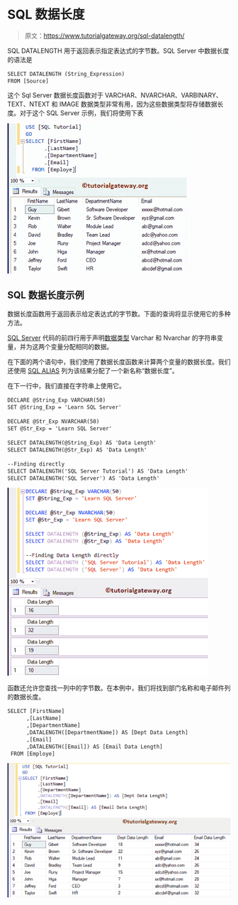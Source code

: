 # SQL 数据长度

> 原文：<https://www.tutorialgateway.org/sql-datalength/>

SQL DATALENGTH 用于返回表示指定表达式的字节数。SQL Server 中数据长度的语法是

```
SELECT DATALENGTH (String_Expression)
FROM [Source]
```

这个 Sql Server 数据长度函数对于 VARCHAR、NVARCHAR、VARBINARY、TEXT、NTEXT 和 IMAGE 数据类型非常有用，因为这些数据类型将存储数据长度。对于这个 SQL Server 示例，我们将使用下表

![SQL DATALENGTH 1](img/24fd0867b4e5342250d64a3c30f7b407.png)

## SQL 数据长度示例

数据长度函数用于返回表示给定表达式的字节数。下面的查询将显示使用它的多种方法。

[SQL Server](https://www.tutorialgateway.org/sql/) 代码的前四行用于声明[数据类型](https://www.tutorialgateway.org/sql-data-types/) Varchar 和 Nvarchar 的字符串变量，并为这两个变量分配相同的数据。

在下面的两个语句中，我们使用了数据长度函数来计算两个变量的数据长度。我们还使用 [SQL ALIAS](https://www.tutorialgateway.org/sql-alias/) 列为该结果分配了一个新名称“数据长度”。

在下一行中，我们直接在字符串上使用它。

```
DECLARE @String_Exp VARCHAR(50)
SET @String_Exp = 'Learn SQL Server' 

DECLARE @Str_Exp NVARCHAR(50)
SET @Str_Exp = 'Learn SQL Server' 

SELECT DATALENGTH(@String_Exp) AS 'Data Length' 
SELECT DATALENGTH(@Str_Exp) AS 'Data Length'

--Finding directly
SELECT DATALENGTH('SQL Server Tutorial') AS 'Data Length'
SELECT DATALENGTH('SQL Server') AS 'Data Length'
```

![SQL DATALENGTH 2](img/f64228f37564e1adeda5d6046c1ec20b.png)

函数还允许您查找一列中的字节数。在本例中，我们将找到部门名称和电子邮件列的数据长度。

```
SELECT [FirstName]
      ,[LastName]
      ,[DepartmentName]
      ,DATALENGTH([DepartmentName]) AS [Dept Data Length]
      ,[Email]
      ,DATALENGTH([Email]) AS [Email Data Length]
 FROM [Employe]
```

![SQL DATALENGTH 3](img/5b901737b1d0642d29c3817a5684b174.png)